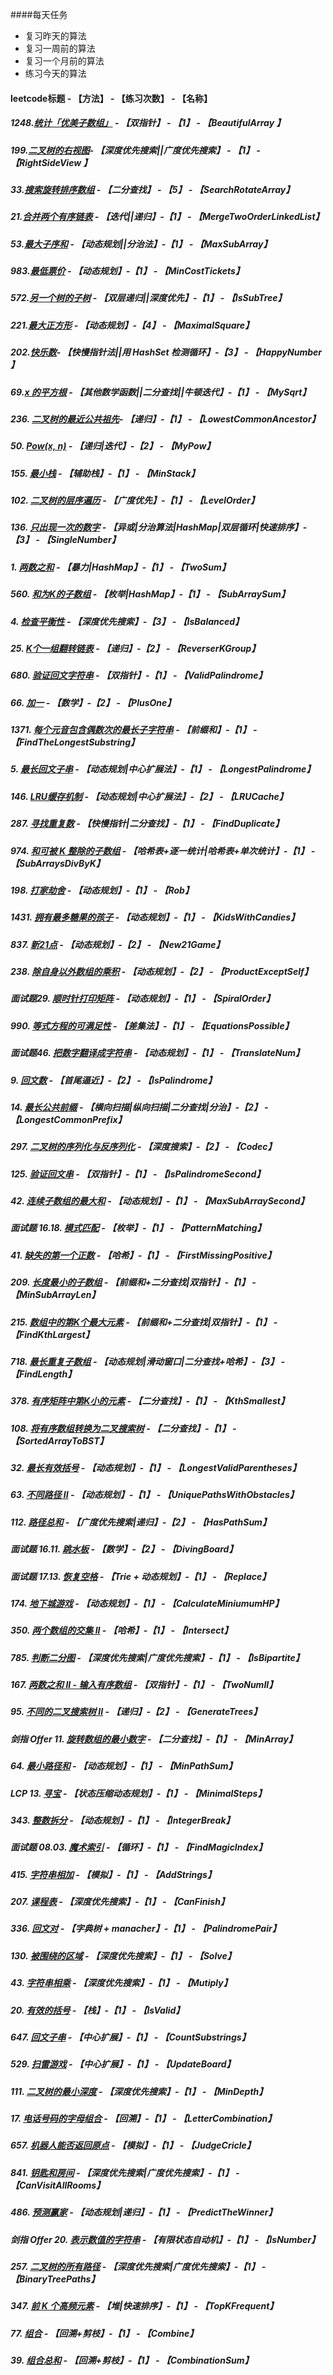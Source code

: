####每天任务
- 复习昨天的算法
- 复习一周前的算法
- 复习一个月前的算法
- 练习今天的算法

#### **leetcode标题 - 【方法】 - 【练习次数】 - 【名称】**

##### **1248.[统计「优美子数组」](https://github.com/stephenZkang/learn/blob/master/leetcode/leetcode-java/src/main/java/com/leetcode/qiaok/practice1/BeautifulArray.java) - 【双指针】 - 【1】 - 【BeautifulArray 】**

##### **199.[二叉树的右视图](https://github.com/stephenZkang/learn/blob/master/leetcode/leetcode-java/src/main/java/com/leetcode/qiaok/practice1/RightSideView.java)- 【深度优先搜索||广度优先搜索】 - 【1】 - 【RightSideView 】**

##### **33.[搜索旋转排序数组](https://github.com/stephenZkang/learn/blob/master/leetcode/leetcode-java/src/main/java/com/leetcode/qiaok/practice1/SearchRotateArray.java) - 【二分查找】 - 【5】 - 【SearchRotateArray】**

##### **21.[合并两个有序链表](https://github.com/stephenZkang/learn/blob/master/leetcode/leetcode-java/src/main/java/com/leetcode/qiaok/practice1/MergeTwoOrderLinkedList.java) - 【迭代||递归】-【1】 - 【MergeTwoOrderLinkedList】**

##### **53.[最大子序和](https://github.com/stephenZkang/learn/blob/master/leetcode/leetcode-java/src/main/java/com/leetcode/qiaok/practice1/MaxSubArray.java) - 【动态规划||分治法】-【1】 - 【MaxSubArray】**

##### **983.[最低票价](https://github.com/stephenZkang/learn/blob/master/leetcode/leetcode-java/src/main/java/com/leetcode/qiaok/practice1/MinCostTickets.java) - 【动态规划】-【1】 - 【MinCostTickets】**

##### **572.[另一个树的子树](https://github.com/stephenZkang/learn/blob/master/leetcode/leetcode-java/src/main/java/com/leetcode/qiaok/practice1/IsSubtree.java) - 【双层递归||深度优先】-【1】 - 【IsSubTree】**

##### **221.[最大正方形](https://github.com/stephenZkang/learn/blob/master/leetcode/leetcode-java/src/main/java/com/leetcode/qiaok/practice1/MaximalSquare.java) - 【动态规划】-【4】 - 【MaximalSquare】**

##### 202.[快乐数](https://github.com/stephenZkang/learn/blob/master/leetcode/leetcode-java/src/main/java/com/leetcode/qiaok/practice1/HappyNumber.java)- 【快慢指针法||用 HashSet 检测循环】-【3】 - 【HappyNumber 】

##### **69.[x 的平方根](https://github.com/stephenZkang/learn/blob/master/leetcode/leetcode-java/src/main/java/com/leetcode/qiaok/practice1/MySqrt.java) - 【其他数学函数||二分查找||牛顿迭代】-【1】 - 【MySqrt】**

##### **236. [二叉树的最近公共祖先](https://github.com/stephenZkang/learn/blob/master/leetcode/leetcode-java/src/main/java/com/leetcode/qiaok/practice1/LowestCommonAncestor.java)- 【递归】-【1】 - 【LowestCommonAncestor】**

##### **50. [Pow(x, n)](https://github.com/stephenZkang/learn/blob/master/leetcode/leetcode-java/src/main/java/com/leetcode/qiaok/practice1/MyPow.java) - 【递归|迭代】-【2】 - 【MyPow】**

##### **155. [最小栈](https://github.com/stephenZkang/learn/blob/master/leetcode/leetcode-java/src/main/java/com/leetcode/qiaok/practice1/MinStack.java) - 【辅助栈】-【1】 - 【MinStack】**

##### **102. [二叉树的层序遍历](https://github.com/stephenZkang/learn/blob/master/leetcode/leetcode-java/src/main/java/com/leetcode/qiaok/practice1/LevelOrder.java) - 【广度优先】-【1】 - 【LevelOrder】**

##### **136. [只出现一次的数字](https://github.com/stephenZkang/learn/blob/master/leetcode/leetcode-java/src/main/java/com/leetcode/qiaok/practice1/SingleNumber.java) - 【异或|分治算法|HashMap|双层循环|快速排序】-【3】 - 【SingleNumber】**

##### **1. [两数之和](https://github.com/stephenZkang/learn/blob/master/leetcode/leetcode-java/src/main/java/com/leetcode/qiaok/practice1/TwoSum.java) - 【暴力|HashMap】-【1】 - 【TwoSum】**

##### **560. [和为K的子数组](https://github.com/stephenZkang/learn/blob/master/leetcode/leetcode-java/src/main/java/com/leetcode/qiaok/practice1/SubArraySum.java) - 【枚举|HashMap】-【1】 - 【SubArraySum】**

##### **4. [检查平衡性](https://github.com/stephenZkang/learn/blob/master/leetcode/leetcode-java/src/main/java/com/leetcode/qiaok/practice1/IsBalanced.java) - 【深度优先搜索】-【3】 - 【IsBalanced】**

##### **25. [K个一组翻转链表](https://github.com/stephenZkang/learn/blob/master/leetcode/leetcode-java/src/main/java/com/leetcode/qiaok/practice1/ReverserKGroup.java) - 【递归】-【2】 - 【ReverserKGroup】**

##### **680. [验证回文字符串](https://github.com/stephenZkang/learn/blob/master/leetcode/leetcode-java/src/main/java/com/leetcode/qiaok/practice1/ValidPalindrome.java) - 【双指针】-【1】 - 【ValidPalindrome】**

##### **66. [加一](https://github.com/stephenZkang/learn/blob/master/leetcode/leetcode-java/src/main/java/com/leetcode/qiaok/practice1/PlusOne.java) - 【数学】-【2】 - 【PlusOne】**

##### **1371. [每个元音包含偶数次的最长子字符串](https://github.com/stephenZkang/learn/blob/master/leetcode/leetcode-java/src/main/java/com/leetcode/qiaok/practice1/FindTheLongestSubstring.java) - 【前缀和】-【1】 - 【FindTheLongestSubstring】**

##### **5. [最长回文子串](https://github.com/stephenZkang/learn/blob/master/leetcode/leetcode-java/src/main/java/com/leetcode/qiaok/practice1/LongestPalindrome.java) - 【动态规划|中心扩展法】-【1】 - 【LongestPalindrome】**

##### **146. [LRU缓存机制](https://github.com/stephenZkang/learn/blob/master/leetcode/leetcode-java/src/main/java/com/leetcode/qiaok/practice1/LRUCache.java) - 【动态规划|中心扩展法】-【2】 - 【LRUCache】**

##### **287. [寻找重复数](https://github.com/stephenZkang/learn/blob/master/leetcode/leetcode-java/src/main/java/com/leetcode/qiaok/practice1/FindDuplicate.java) - 【快慢指针|二分查找】-【1】 - 【FindDuplicate】**

##### **974. [和可被 K 整除的子数组](https://github.com/stephenZkang/learn/blob/master/leetcode/leetcode-java/src/main/java/com/leetcode/qiaok/practice1/SubArraysDivByK.java) - 【哈希表+逐一统计|哈希表+单次统计】-【1】 - 【SubArraysDivByK】**

##### **198. [打家劫舍](https://github.com/stephenZkang/learn/blob/master/leetcode/leetcode-java/src/main/java/com/leetcode/qiaok/practice1/Rob.java) - 【动态规划】-【1】 - 【Rob】**

##### **1431. [拥有最多糖果的孩子](https://github.com/stephenZkang/learn/blob/master/leetcode/leetcode-java/src/main/java/com/leetcode/qiaok/practice1/KidsWithCandies.java) - 【动态规划】-【1】 - 【KidsWithCandies】**

##### **837. [新21点](https://github.com/stephenZkang/learn/blob/master/leetcode/leetcode-java/src/main/java/com/leetcode/qiaok/practice1/New21Game.java) - 【动态规划】-【2】 - 【New21Game】**

##### **238. [除自身以外数组的乘积](https://github.com/stephenZkang/learn/blob/master/leetcode/leetcode-java/src/main/java/com/leetcode/qiaok/practice1/ProductExceptSelf.java) - 【动态规划】-【2】 - 【ProductExceptSelf】**

##### **面试题29. [顺时针打印矩阵](https://github.com/stephenZkang/learn/blob/master/leetcode/leetcode-java/src/main/java/com/leetcode/qiaok/practice1/SpiralOrder.java) - 【动态规划】-【1】 - 【SpiralOrder】**

##### **990. [等式方程的可满足性](https://github.com/stephenZkang/learn/blob/master/leetcode/leetcode-java/src/main/java/com/leetcode/qiaok/practice1/EquationsPossible.java) - 【差集法】-【1】 - 【EquationsPossible】**

##### **面试题46. [把数字翻译成字符串](https://github.com/stephenZkang/learn/blob/master/leetcode/leetcode-java/src/main/java/com/leetcode/qiaok/practice1/TranslateNum.java) - 【动态规划】-【1】 - 【TranslateNum】**

##### **9. [回文数](https://github.com/stephenZkang/learn/blob/master/leetcode/leetcode-java/src/main/java/com/leetcode/qiaok/practice1/IsPalindrome.java) - 【首尾逼近】-【2】 - 【IsPalindrome】**

##### **14. [最长公共前缀](https://github.com/stephenZkang/learn/blob/master/leetcode/leetcode-java/src/main/java/com/leetcode/qiaok/practice1/LongestCommonPrefix.java) - 【横向扫描|纵向扫描|二分查找|分治】-【2】 - 【LongestCommonPrefix】**

##### **297. [二叉树的序列化与反序列化](https://github.com/stephenZkang/learn/blob/master/leetcode/leetcode-java/src/main/java/com/leetcode/qiaok/practice1/Codec.java) - 【深度搜索】-【2】 - 【Codec】**

##### **125. [验证回文串](https://github.com/stephenZkang/learn/blob/master/leetcode/leetcode-java/src/main/java/com/leetcode/qiaok/practice1/IsPalindromeSecond.java) - 【双指针】-【1】 - 【IsPalindromeSecond】**

##### **42. [连续子数组的最大和](https://github.com/stephenZkang/learn/blob/master/leetcode/leetcode-java/src/main/java/com/leetcode/qiaok/practice1/MaxSubArraySecond.java) - 【动态规划】-【1】 - 【MaxSubArraySecond】**

##### **面试题 16.18. [模式匹配](https://github.com/stephenZkang/learn/blob/master/leetcode/leetcode-java/src/main/java/com/leetcode/qiaok/practice1/PatternMatching.java) - 【枚举】-【1】 - 【PatternMatching】**

##### **41. [缺失的第一个正数](https://github.com/stephenZkang/learn/blob/master/leetcode/leetcode-java/src/main/java/com/leetcode/qiaok/practice1/FirstMissingPositive.java) - 【哈希】-【1】 - 【FirstMissingPositive】**

##### **209. [长度最小的子数组](https://github.com/stephenZkang/learn/blob/master/leetcode/leetcode-java/src/main/java/com/leetcode/qiaok/practice1/MinSubArrayLen.java) - 【前缀和+二分查找|双指针】-【1】 - 【MinSubArrayLen】**

##### **215. [数组中的第K个最大元素](https://github.com/stephenZkang/learn/blob/master/leetcode/leetcode-java/src/main/java/com/leetcode/qiaok/practice1/FindKthLargest.java) - 【前缀和+二分查找|双指针】-【1】 - 【FindKthLargest】**

##### **718. [最长重复子数组](https://github.com/stephenZkang/learn/blob/master/leetcode/leetcode-java/src/main/java/com/leetcode/qiaok/practice1/FindLength.java) - 【动态规划|滑动窗口|二分查找+哈希】-【3】 - 【FindLength】**

##### **378. [有序矩阵中第K小的元素](https://github.com/stephenZkang/learn/blob/master/leetcode/leetcode-java/src/main/java/com/leetcode/qiaok/practice1/KthSmallest.java) - 【二分查找】-【1】 - 【KthSmallest】**

##### **108. [将有序数组转换为二叉搜索树](https://github.com/stephenZkang/learn/blob/master/leetcode/leetcode-java/src/main/java/com/leetcode/qiaok/practice1/SortedArrayToBST.java) - 【二分查找】-【1】 - 【SortedArrayToBST】**

##### **32. [最长有效括号](https://github.com/stephenZkang/learn/blob/master/leetcode/leetcode-java/src/main/java/com/leetcode/qiaok/practice1/LongestValidParentheses.java) - 【动态规划】-【1】 - 【LongestValidParentheses】**

##### **63. [不同路径 II](https://github.com/stephenZkang/learn/blob/master/leetcode/leetcode-java/src/main/java/com/leetcode/qiaok/practice1/UniquePathsWithObstacles.java) - 【动态规划】-【1】 - 【UniquePathsWithObstacles】**

##### **112. [路径总和](https://github.com/stephenZkang/learn/blob/master/leetcode/leetcode-java/src/main/java/com/leetcode/qiaok/practice1/HasPathSum.java) - 【广度优先搜索|递归】-【2】 - 【HasPathSum】**

##### **面试题 16.11. [跳水板](https://github.com/stephenZkang/learn/blob/master/leetcode/leetcode-java/src/main/java/com/leetcode/qiaok/practice1/DivingBoard.java) - 【数学】-【2】 - 【DivingBoard】**

##### **面试题 17.13. [恢复空格](https://github.com/stephenZkang/learn/blob/master/leetcode/leetcode-java/src/main/java/com/leetcode/qiaok/practice1/Replace.java) - 【Trie + 动态规划】-【1】 - 【Replace】**

##### **174. [地下城游戏](https://github.com/stephenZkang/learn/blob/master/leetcode/leetcode-java/src/main/java/com/leetcode/qiaok/practice1/CalculateMiniumumHP.java) - 【动态规划】-【1】 - 【CalculateMiniumumHP】**

##### **350. [两个数组的交集 II](https://github.com/stephenZkang/learn/blob/master/leetcode/leetcode-java/src/main/java/com/leetcode/qiaok/practice1/Intersect.java) - 【哈希】-【1】 - 【Intersect】**

##### **785. [判断二分图](https://github.com/stephenZkang/learn/blob/master/leetcode/leetcode-java/src/main/java/com/leetcode/qiaok/practice1/IsBipartite.java) - 【深度优先搜索|广度优先搜索】-【1】 - 【IsBipartite】**

##### **167. [两数之和 II - 输入有序数组](https://github.com/stephenZkang/learn/blob/master/leetcode/leetcode-java/src/main/java/com/leetcode/qiaok/practice1/TwoNumII.java) - 【双指针】-【1】 - 【TwoNumII】**

##### **95. [不同的二叉搜索树 II](https://github.com/stephenZkang/learn/blob/master/leetcode/leetcode-java/src/main/java/com/leetcode/qiaok/practice1/GenerateTrees.java) - 【递归】-【2】 - 【GenerateTrees】**

##### **剑指 Offer 11. [旋转数组的最小数字](https://github.com/stephenZkang/learn/blob/master/leetcode/leetcode-java/src/main/java/com/leetcode/qiaok/practice1/MinArray.java) - 【二分查找】-【1】 - 【MinArray】**

##### **64. [最小路径和](https://github.com/stephenZkang/learn/blob/master/leetcode/leetcode-java/src/main/java/com/leetcode/qiaok/practice1/MinPathSum.java) - 【动态规划】-【1】 - 【MinPathSum】**

##### **LCP 13. [寻宝](https://github.com/stephenZkang/learn/blob/master/leetcode/leetcode-java/src/main/java/com/leetcode/qiaok/practice1/MinimalSteps.java) - 【状态压缩动态规划】-【1】 - 【MinimalSteps】**

##### **343. [整数拆分](https://github.com/stephenZkang/learn/blob/master/leetcode/leetcode-java/src/main/java/com/leetcode/qiaok/practice1/IntegerBreak.java) - 【动态规划】-【1】 - 【IntegerBreak】**

##### **面试题 08.03. [魔术索引](https://github.com/stephenZkang/learn/blob/master/leetcode/leetcode-java/src/main/java/com/leetcode/qiaok/practice1/FindMagicIndex.java) - 【循环】-【1】 - 【FindMagicIndex】**

##### **415. [字符串相加](https://github.com/stephenZkang/learn/blob/master/leetcode/leetcode-java/src/main/java/com/leetcode/qiaok/practice1/AddStrings.java) - 【模拟】-【1】 - 【AddStrings】**

##### **207. [课程表](https://github.com/stephenZkang/learn/blob/master/leetcode/leetcode-java/src/main/java/com/leetcode/qiaok/practice1/CanFinish.java) - 【深度优先搜索】-【1】 - 【CanFinish】**

##### **336. [回文对](https://github.com/stephenZkang/learn/blob/master/leetcode/leetcode-java/src/main/java/com/leetcode/qiaok/practice1/PalindromePair.java) - 【字典树 + manacher】-【1】 - 【PalindromePair】**

##### **130. [被围绕的区域](https://github.com/stephenZkang/learn/blob/master/leetcode/leetcode-java/src/main/java/com/leetcode/qiaok/practice1/Solve.java) - 【深度优先搜索】-【1】 - 【Solve】**

##### **43. [字符串相乘](https://github.com/stephenZkang/learn/blob/master/leetcode/leetcode-java/src/main/java/com/leetcode/qiaok/practice1/Mutiply.java) - 【深度优先搜索】-【1】 - 【Mutiply】**

##### **20. [有效的括号](https://github.com/stephenZkang/learn/blob/master/leetcode/leetcode-java/src/main/java/com/leetcode/qiaok/practice1/IsValid.java) - 【栈】-【1】 - 【IsValid】**

##### **647. [回文子串](https://github.com/stephenZkang/learn/blob/master/leetcode/leetcode-java/src/main/java/com/leetcode/qiaok/practice1/CountSubstrings.java) - 【中心扩展】-【1】 - 【CountSubstrings】**

##### **529. [扫雷游戏](https://github.com/stephenZkang/learn/blob/master/leetcode/leetcode-java/src/main/java/com/leetcode/qiaok/practice1/UpdateBoard.java) - 【中心扩展】-【1】 - 【UpdateBoard】**

##### **111. [二叉树的最小深度](https://github.com/stephenZkang/learn/blob/master/leetcode/leetcode-java/src/main/java/com/leetcode/qiaok/practice1/MinDepth.java) - 【深度优先搜索】-【1】 - 【MinDepth】**

##### **17. [电话号码的字母组合](https://github.com/stephenZkang/learn/blob/master/leetcode/leetcode-java/src/main/java/com/leetcode/qiaok/practice1/LetterCombination.java) - 【回溯】-【1】 - 【LetterCombination】**

##### **657. [机器人能否返回原点](https://github.com/stephenZkang/learn/blob/master/leetcode/leetcode-java/src/main/java/com/leetcode/qiaok/practice1/JudgeCricle.java) - 【模拟】-【1】 - 【JudgeCricle】**

##### **841. [钥匙和房间](https://github.com/stephenZkang/learn/blob/master/leetcode/leetcode-java/src/main/java/com/leetcode/qiaok/practice1/CanVisitAllRooms.java) - 【深度优先搜索|广度优先搜索】-【1】 - 【CanVisitAllRooms】**

##### **486. [预测赢家](https://github.com/stephenZkang/learn/blob/master/leetcode/leetcode-java/src/main/java/com/leetcode/qiaok/practice1/PredictTheWinner.java) - 【动态规划|递归】-【1】 - 【PredictTheWinner】**

##### **剑指 Offer 20. [表示数值的字符串](https://github.com/stephenZkang/learn/blob/master/leetcode/leetcode-java/src/main/java/com/leetcode/qiaok/practice1/IsNumber.java) - 【有限状态自动机】-【1】 - 【IsNumber】**

##### **257. [二叉树的所有路径](https://github.com/stephenZkang/learn/blob/master/leetcode/leetcode-java/src/main/java/com/leetcode/qiaok/practice1/BinaryTreePaths.java) - 【深度优先搜索|广度优先搜索】-【1】 - 【BinaryTreePaths】**

##### **347. [前 K 个高频元素](https://github.com/stephenZkang/learn/blob/master/leetcode/leetcode-java/src/main/java/com/leetcode/qiaok/practice1/TopKFrequent.java) - 【堆|快速排序】-【1】 - 【TopKFrequent】**

##### **77. [组合](https://github.com/stephenZkang/learn/blob/master/leetcode/leetcode-java/src/main/java/com/leetcode/qiaok/practice1/Combine.java) - 【回溯+剪枝】-【1】 - 【Combine】**

##### **39. [组合总和](https://github.com/stephenZkang/learn/blob/master/leetcode/leetcode-java/src/main/java/com/leetcode/qiaok/practice1/CombinationSum.java) - 【回溯+剪枝】-【1】 - 【CombinationSum】**













